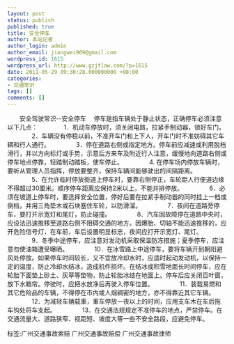 ```yaml
---
layout: post
status: publish
published: true
title: 安全停车
author: 本站记者
author_login: admin
author_email: jiangwei909@gmail.com
wordpress_id: 1615
wordpress_url: http://www.gzjtlaw.com/?p=1615
date: 2011-05-29 09:30:28.000000000 +08:00
categories:
- 交通常识
tags: []
comments: []
---
```

　　安全驾驶常识--安全停车 　停车是指车辆处于静止状态，正确停车必须注意以下几点： 　　　　1．机动车停放时，须关闭电路，拉紧手制动器，锁好车门。 　　　　2．车辆没有停稳以前，不准开车门和上下人，开车门时不准妨碍其它车辆和行人通行。 　　　　3．停在道路右侧或指定地方。停车前应减速或利用脱档滑行，并以方向标灯或手势，示意后方来车及附近行人注意，缓慢地向道路右侧或停车地点停靠，轻踏制动踏板，使车停止。 　　　　4. 在停车场内停放车辆时，要听从管理人员指挥，停放要整齐，保持车辆间能够驶出的间隔距离。 　　　　5．在允许临时停放街道上停车时，要靠右侧停正，车轮距人行便道边缘不得超过30厘米。顺序停车距离应保持2米以上，不能并排停放。 　　　　6．必须在坡道上停车时，要选择安全位置，停好后要在拉紧手制动器的同时挂上一档或倒档，并用三角垫木或石块塞住车轮，以防滑溜。 　　　　7．夜间在道路旁停车，要打开示宽灯和尾灯，防止碰撞。 　　　　8．汽车因故障停在道路中央时，应设法迅速推移至道路右侧不阻碍交通的地方。因爆胎、切轴不能迅速推移的，应开危险信号灯，在车前，车后设置明显标志，夜间应打开示宽灯、尾灯。 　　　　9．冬季中途停车，应注意对发动机采取保温防冻措施；夏季停车，应注意勿使油箱遭受曝晒。 　　　　10．在冰雪路上中途停车，要将车辆开到朝阳避风处停放。如果停车时间较长，又不宜放冷却水时，应适时起动发动机，以保持一定的温度，防止冷却水结冰，造成机件损坏。在结冰或积雪地面长时间停车，应在轮胎下面垫上砂土、灰草等垫物，防止轮胎冰结在地面上。停车后应关闭百叶窗，放下水箱帘。停驶时，应把水放净后再驶入停车位置。 　　　　11．装载易燃和其它危险品的车辆，不得停在市内或人烟稠密的地方，亦不得靠近其它车辆。 　　　　12．为减轻车辆载重，重车停放一夜以上的时间，应用支车木在车后拖车钩处将车支起。 　　　　13．在交通法规规定不准停车的地点，严禁停车。在交通流量大、道路狭窄、视距短、坡度大等一些不安全路段，应避免停车。标签:广州交通事故索赔 广州交通事故赔偿 广州交通事故律师
